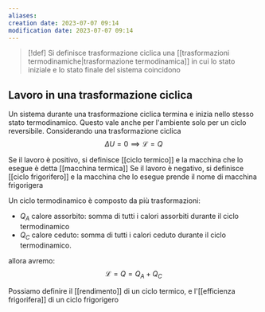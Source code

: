 ```yaml
---
aliases: 
creation date: 2023-07-07 09:14
modification date: 2023-07-07 09:14
---
```


>[!def]
>Si definisce trasformazione ciclica una [[trasformazioni termodinamiche|trasformazione termodinamica]] in cui lo stato iniziale e lo stato finale del sistema coincidono

## Lavoro in una trasformazione ciclica
Un sistema durante una trasformazione ciclica termina e inizia nello stesso stato termodinamico. Questo vale anche per l'ambiente solo per un ciclo reversibile. Considerando una trasformazione ciclica
$$ \Delta U = 0 \implies \mathcal{L} = Q $$

Se il lavoro è positivo, si definisce [[ciclo termico]] e la macchina che lo esegue è detta [[macchina termica]]
Se il lavoro è negativo, si definisce [[ciclo frigorifero]] e la macchina che lo esegue prende il nome di macchina frigorigera

Un ciclo termodinamico è composto da più trasformazioni:

- $Q_{A}$ calore assorbito: somma di tutti i calori assorbiti durante il ciclo termodinamico
- $Q_{C}$ calore ceduto: somma di tutti i calori ceduto durante il ciclo termodinamico.

allora avremo:
$$ \mathcal{L} = Q = Q_{A} + Q_{C} $$


Possiamo definire il [[rendimento]] di un ciclo termico, e l'[[efficienza frigorifera]] di un ciclo frigorigero